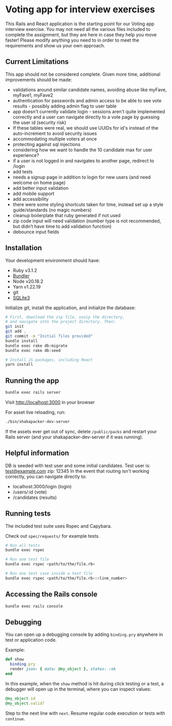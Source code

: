 # Voting app for interview exercises

This Rails and React application is the starting point for our Voting app
interview exercise. You may not need all the various files included to complete
the assignment, but they are here in case they help you move faster! Please
modify anything you need to in order to meet the requirements and show us your
own approach.

## Current Limitations

This app should not be considered complete. Given more time, additional improvements should be made:

- validations around similar candidate names, avoiding abuse like myFave, myFave1, myFave2
- authentication for passwords and admin access to be able to see vote results - possibly adding admin flag to user table
- app doesn't currently validate login - sessions aren't quite implemented correctly and a user can navigate directly to a vote page by guessing the user id (security risk)
- If these tables were real, we should use UUIDs for id's instead of the auto-increment to avoid security issues
- accommodating multiple voters at once
- protecting against sql injections
- considering how we want to handle the 10 candidate max for user experience?
- if a user is not logged in and navigates to another page, redirect to /login
- add tests
- needs a signup page in addition to login for new users (and need welcome on home page)
- add better input validation
- add mobile support
- add accessibility
- there were some styling shortcuts taken for time, instead set up a style guide/standards (no magic numbers)
- cleanup boilerplate that ruby generated if not used
- zip code input will need validation (number type is not recommended, but didn’t have time to add validation function)
- debounce input fields

## Installation

Your development environment should have:

- Ruby v3.1.2
- [Bundler](https://bundler.io/)
- Node v20.18.2
- Yarn v1.22.19
- git
- [SQLite3](https://www.sqlite.org/)

Initialize git, install the application, and initialize the database:

```sh
# First, download the zip file, unzip the directory,
# and navigate into the project directory. Then:
git init
git add .
git commit -m "Initial files provided"
bundle install
bundle exec rake db:migrate
bundle exec rake db:seed

# Install JS packages, including React
yarn install
```

## Running the app

```sh
bundle exec rails server
```

Visit [http://localhost:3000](http://localhost:3000) in your browser

For asset live reloading, run:

```sh
./bin/shakapacker-dev-server
```

If the assets ever get out of sync, delete `/public/packs` and restart your
Rails server (and your shakapacker-dev-server if it was running).

## Helpful information

DB is seeded with test user and some initial candidates. Test user is: test@example.com zip: 12345
In the event that routing isn't working correctly, you can navigate directly to:

- localhost:3000/login (login)
- /users/:id (vote)
- /candidates (results)

## Running tests

The included test suite uses Rspec and Capybara.

Check out `spec/requests/` for example tests.

```sh
# Run all tests
bundle exec rspec

# Run one test file
bundle exec rspec <path/to/the/file.rb>

# Run one test case inside a test file
bundle exec rspec <path/to/the/file.rb>:<line_number>
```

## Accessing the Rails console

```sh
bundle exec rails console
```

## Debugging

You can open up a debugging console by adding `binding.pry` anywhere in test or
application code.

Example:

```rb
def show
  binding.pry
  render json: { data: @my_object }, status: :ok
end
```

In this example, when the `show` method is hit during click testing or a test,
a debugger will open up in the terminal, where you can inspect values:

```rb
@my_object.id
@my_object.valid?
```

Step to the next line with `next`. Resume regular code execution or tests with
`continue`.
